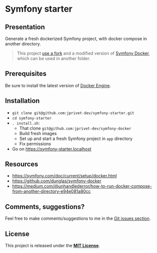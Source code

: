 # Symfony starter

## Presentation

Generate a fresh dockerized Symfony project, with docker compose in another directory.

> This project [use a fork](git@github.com:jprivet-dev/symfony-docker) and a modified version of [Symfony Docker](https://github.com/dunglas/symfony-docker), which can be used in another folder.

## Prerequisites

Be sure to install the latest version of [Docker Engine](https://docs.docker.com/engine/install/).

## Installation
 
* `git clone git@github.com:jprivet-dev/symfony-starter.git`
* `cd symfony-starter`
* `. install.sh`:
  * That clone `git@github.com:jprivet-dev/symfony-docker`
  * Build fresh images
  * Set up and start a fresh Symfony project in `app` directory
  * Fix permissions
* Go on https://symfony-starter.localhost

## Resources

- https://symfony.com/doc/current/setup/docker.html
- https://github.com/dunglas/symfony-docker
- https://medium.com/@unhandlederror/how-to-run-docker-compose-from-another-directory-e94e081a80cc

## Comments, suggestions?

Feel free to make comments/suggestions to me in the [Git issues section](https://github.com/jprivet-dev/symfony-starter/issues).

## License

This project is released under the [**MIT License**](https://github.com/jprivet-dev/symfony-starter/blob/main/LICENSE).